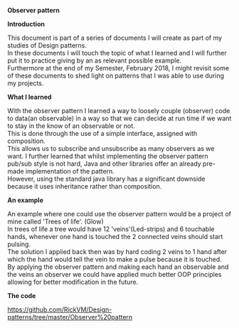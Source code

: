 **Observer pattern**

**Introduction**

This document is part of a series of documents I will create as part of my studies of Design patterns.  
In these documents I will touch the topic of what I learned and I will further put it to practice giving by an as relevant possible example.  
Furthermore at the end of my Semester, February 2018, I might revisit some of these documents to shed light on patterns that I was able to use during my projects.

**What I learned**

With the observer pattern I learned a way to loosely couple (observer) code to data(an observable) in a way so that we can decide at run time if we want to stay in the know of an observable or not.   
This is done through the use of a simple interface, assigned with composition.  
This allows us to subscribe and unsubscribe as many observers as we want.
I further learned that whilst implementing the observer pattern pub/sub style is not hard, Java and other libraries offer an already pre-made implementation of the pattern.  
However, using the standard java library has a significant downside because it uses inheritance rather than composition. 

**An example**

An example where one could use the observer pattern would be a project of mine called 'Trees of life'. (Glow)  
In trees of life a tree would have 12 'veins'(Led-strips) and 6 touchable hands, whenever one hand is touched the 2 connected veins should start pulsing.  
The solution I applied back then was by hard coding 2 veins to 1 hand after which the hand would tell the vein to make a pulse because it is touched.  
By applying the observer pattern and making each hand an observable and the veins an observer we could have applied much better OOP principles allowing for better modification in the future.


**The code**

https://github.com/RickVM/Design-patterns/tree/master/Observer%20pattern